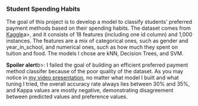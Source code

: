 <h3>Student Spending Habits</h3>

<p align="left">The goal of this project is to develop a model to classify students' preferred payment methods based on their spending habits. The dataset comes from <a href='https://www.kaggle.com/datasets/sumanthnimmagadda/student-spending-dataset/data'>Kaggle</a>a>, and it consists of 18 features (including one id column) and 1,000 instances. The features are a mix of categorical ones, such as gender and year_in_school, and numerical ones, such as how much they spent on tuition and food. The models I chose are kNN, Decision Trees, and SVM.</p>

<p align="left"><b>Spoiler alert</b>b>: I failed the goal of building an efficient preferred payment method classifer because of the poor quality of the dataset. As you may notice in <a href="https://www.youtube.com/watch?v=FNroffgccpc">my video presentation</a>, no matter what model I built and what tuning I tried, the overall accuracy rate always lies between 30% and 35%, and Kappa values are mostly negative, demonstrating disagreement between predicted values and preference values.</p>
